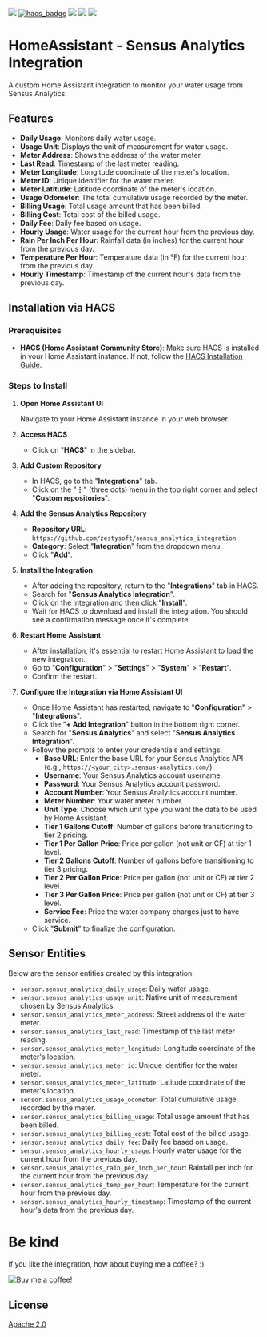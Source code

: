 [![](https://img.shields.io/github/release/zestysoft/sensus_analytics_integration/all.svg?style=for-the-badge)](https://github.com/zestysoft/sensus_analytics_integration/releases)
[![hacs_badge](https://img.shields.io/badge/HACS-Default-orange.svg?style=for-the-badge)](https://github.com/custom-components/hacs)
[![](https://img.shields.io/github/license/zestysoft/sensus_analytics_integration?style=for-the-badge)](LICENSE)
[![](https://img.shields.io/badge/MAINTAINER-%40zestysoft-red?style=for-the-badge)](https://github.com/zestysoft)
[![](https://img.shields.io/badge/COMMUNITY-FORUM-success?style=for-the-badge)](https://community.home-assistant.io)

# HomeAssistant - Sensus Analytics Integration

A custom Home Assistant integration to monitor your water usage from Sensus Analytics.

## Features

- **Daily Usage**: Monitors daily water usage.
- **Usage Unit**: Displays the unit of measurement for water usage.
- **Meter Address**: Shows the address of the water meter.
- **Last Read**: Timestamp of the last meter reading.
- **Meter Longitude**: Longitude coordinate of the meter's location.
- **Meter ID**: Unique identifier for the water meter.
- **Meter Latitude**: Latitude coordinate of the meter's location.
- **Usage Odometer**: The total cumulative usage recorded by the meter.
- **Billing Usage**: Total usage amount that has been billed.
- **Billing Cost**: Total cost of the billed usage.
- **Daily Fee**: Daily fee based on usage.
- **Hourly Usage**: Water usage for the current hour from the previous day.
- **Rain Per Inch Per Hour**: Rainfall data (in inches) for the current hour from the previous day.
- **Temperature Per Hour**: Temperature data (in °F) for the current hour from the previous day.
- **Hourly Timestamp**: Timestamp of the current hour's data from the previous day.

## Installation via HACS

### **Prerequisites**

- **HACS (Home Assistant Community Store)**: Make sure HACS is installed in your Home Assistant instance. If not, follow the [HACS Installation Guide](https://hacs.xyz/docs/installation/prerequisites).

### **Steps to Install**

1. **Open Home Assistant UI**

   Navigate to your Home Assistant instance in your web browser.

2. **Access HACS**

   - Click on "**HACS**" in the sidebar.

3. **Add Custom Repository**

   - In HACS, go to the "**Integrations**" tab.
   - Click on the "**⋮**" (three dots) menu in the top right corner and select "**Custom repositories**".

4. **Add the Sensus Analytics Repository**

   - **Repository URL**: `https://github.com/zestysoft/sensus_analytics_integration`
   - **Category**: Select "**Integration**" from the dropdown menu.
   - Click "**Add**".

5. **Install the Integration**

   - After adding the repository, return to the "**Integrations**" tab in HACS.
   - Search for "**Sensus Analytics Integration**".
   - Click on the integration and then click "**Install**".
   - Wait for HACS to download and install the integration. You should see a confirmation message once it's complete.

6. **Restart Home Assistant**

   - After installation, it's essential to restart Home Assistant to load the new integration.
   - Go to "**Configuration**" > "**Settings**" > "**System**" > "**Restart**".
   - Confirm the restart.

7. **Configure the Integration via Home Assistant UI**

   - Once Home Assistant has restarted, navigate to "**Configuration**" > "**Integrations**".
   - Click the "**+ Add Integration**" button in the bottom right corner.
   - Search for "**Sensus Analytics**" and select "**Sensus Analytics Integration**".
   - Follow the prompts to enter your credentials and settings:
     - **Base URL**: Enter the base URL for your Sensus Analytics API (e.g., `https://<your_city>.sensus-analytics.com/`).
     - **Username**: Your Sensus Analytics account username.
     - **Password**: Your Sensus Analytics account password.
     - **Account Number**: Your Sensus Analytics account number.
     - **Meter Number**: Your water meter number.
     - **Unit Type**: Choose which unit type you want the data to be used by Home Assistant.
     - **Tier 1 Gallons Cutoff**: Number of gallons before transitioning to tier 2 pricing.
     - **Tier 1 Per Gallon Price**: Price per gallon (not unit or CF) at tier 1 level.
     - **Tier 2 Gallons Cutoff**: Number of gallons before transitioning to tier 3 pricing.
     - **Tier 2 Per Gallon Price**: Price per gallon (not unit or CF) at tier 2 level.
     - **Tier 3 Per Gallon Price**: Price per gallon (not unit or CF) at tier 3 level.
     - **Service Fee**: Price the water company charges just to have service.
   - Click "**Submit**" to finalize the configuration.

## Sensor Entities

Below are the sensor entities created by this integration:

- `sensor.sensus_analytics_daily_usage`: Daily water usage.
- `sensor.sensus_analytics_usage_unit`: Native unit of measurement chosen by Sensus Analytics.
- `sensor.sensus_analytics_meter_address`: Street address of the water meter.
- `sensor.sensus_analytics_last_read`: Timestamp of the last meter reading.
- `sensor.sensus_analytics_meter_longitude`: Longitude coordinate of the meter's location.
- `sensor.sensus_analytics_meter_id`: Unique identifier for the water meter.
- `sensor.sensus_analytics_meter_latitude`: Latitude coordinate of the meter's location.
- `sensor.sensus_analytics_usage_odometer`: Total cumulative usage recorded by the meter.
- `sensor.sensus_analytics_billing_usage`: Total usage amount that has been billed.
- `sensor.sensus_analytics_billing_cost`: Total cost of the billed usage.
- `sensor.sensus_analytics_daily_fee`: Daily fee based on usage.
- `sensor.sensus_analytics_hourly_usage`: Hourly water usage for the current hour from the previous day.
- `sensor.sensus_analytics_rain_per_inch_per_hour`: Rainfall per inch for the current hour from the previous day.
- `sensor.sensus_analytics_temp_per_hour`: Temperature for the current hour from the previous day.
- `sensor.sensus_analytics_hourly_timestamp`: Timestamp of the current hour's data from the previous day.

# Be kind

If you like the integration, how about buying me a coffee? :)

[![Buy me a coffee!](https://www.buymeacoffee.com/assets/img/custom_images/black_img.png)](https://www.buymeacoffee.com/zestysoft)

## License

[Apache 2.0](LICENSE)
